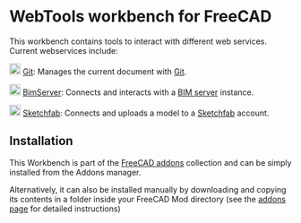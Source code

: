 # WebTools workbench for FreeCAD

This workbench contains tools to interact with different web services. Current webservices include:

<img src="https://www.freecadweb.org/wiki/images/e/e3/Arch_Git.png" width="20" height="20" alt="git logo"> [Git](https://www.freecadweb.org/wiki/Arch_Git): Manages the current document with [Git](https://en.wikipedia.org/wiki/Git).  

<img src="https://www.freecadweb.org/wiki/images/3/30/Arch_BimServer.png" width="20" height="20" alt="bimserver logo">  [BimServer](https://www.freecadweb.org/wiki/Arch_BimServer): Connects and interacts with a [BIM server](http://www.bimserver.org) instance.  

<img src="https://www.freecadweb.org/wiki/images/f/f8/Web_Sketchfab.png" width="20" height="20" alt="sketchfab logo"> [Sketchfab](https://www.freecadweb.org/wiki/Web_Sketchfab): Connects and uploads a model to a [Sketchfab](http://www.sketchfab.com) account. 

## Installation

This Workbench is part of the [FreeCAD addons](https://github.com/FreeCAD/FreeCAD-addons) collection and can be simply installed from the Addons manager.

Alternatively, it can also be installed manually by downloading and copying its contents in a folder inside your FreeCAD Mod directory (see the [addons page](https://github.com/yorikvanhavre/WebTools.git) for detailed instructions)
